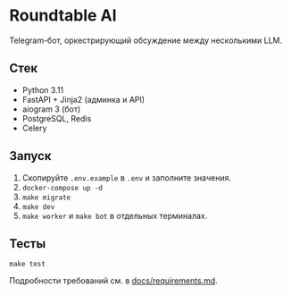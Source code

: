 # Roundtable AI

Telegram-бот, оркестрирующий обсуждение между несколькими LLM.

## Стек
- Python 3.11
- FastAPI + Jinja2 (админка и API)
- aiogram 3 (бот)
- PostgreSQL, Redis
- Celery

## Запуск
1. Скопируйте `.env.example` в `.env` и заполните значения.
2. `docker-compose up -d`
3. `make migrate`
4. `make dev`
5. `make worker` и `make bot` в отдельных терминалах.

## Тесты
`make test`

Подробности требований см. в [docs/requirements.md](docs/requirements.md).
